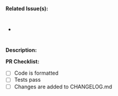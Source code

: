 **Related Issue(s):** 

- #


**Description:**


**PR Checklist:**

- [ ] Code is formatted
- [ ] Tests pass
- [ ] Changes are added to CHANGELOG.md
